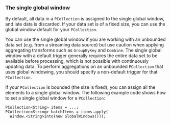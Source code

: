 <!--
Licensed under the Apache License, Version 2.0 (the "License");
you may not use this file except in compliance with the License.
You may obtain a copy of the License at

http://www.apache.org/licenses/LICENSE-2.0

Unless required by applicable law or agreed to in writing, software
distributed under the License is distributed on an "AS IS" BASIS,
WITHOUT WARRANTIES OR CONDITIONS OF ANY KIND, either express or implied.
See the License for the specific language governing permissions and
limitations under the License.
-->

### The single global window

By default, all data in a `PCollection` is assigned to the single global window, and late data is discarded. If your data set is of a fixed size, you can use the global window default for your `PCollection`.

You can use the single global window if you are working with an unbounded data set (e.g. from a streaming data source) but use caution when applying aggregating transforms such as `GroupByKey` and `Combine`. The single global window with a default trigger generally requires the entire data set to be available before processing, which is not possible with continuously updating data. To perform aggregations on an unbounded `PCollection` that uses global windowing, you should specify a non-default trigger for that `PCollection`.

If your `PCollection` is bounded (the size is fixed), you can assign all the elements to a single global window. The following example code shows how to set a single global window for a `PCollection`:

```
PCollection<String> items = ...;
PCollection<String> batchItems = items.apply(
  Window.<String>into(new GlobalWindows()));
```